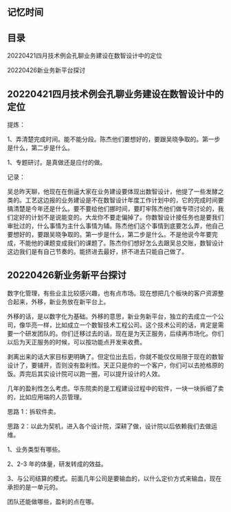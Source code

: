 ## 记忆时间

## 目录

20220421四月技术例会孔聊业务建设在数智设计中的定位

20220426新业务新平台探讨

## 20220421四月技术例会孔聊业务建设在数智设计中的定位

提炼：

1、弄清楚完成时间。能不能分段。陈杰他们要想好的，要跟吴晓争取的。第一步是什么，第二步是什么。

1、专题研讨。是真做还是应付的做。

记录：

吴总昨天聊，他现在在倒逼大家在业务建设要体现出数智设计，他提了一些发酵之类的。工艺这边报的业务建设是不在数智设计年度工作计划中的，它的完成时间要搞清楚是今年还是什么。要不要给他们挪时间，要盯牢陈杰他们做专项讨论的，我们定好的计划不是说能变的。大龙你不要走偏掉了。你数智设计接任务也是要我们审批过的，什么事情为主什么事情为辅。陈杰他们这个事情到底要怎么弄，他自己要想好的，要跟吴晓争取的。第一步是什么，第二步是什么。不是他说今年要完成，不能他的课题变成我们的课题了。陈杰你们想好怎么去跟吴总交账，数智设计这边我们是有自己节奏的。能挤进去最好，挤不进去只能自己做了。

## 20220426新业务新平台探讨

数字化管理，有些业主比较感兴趣，也有点市场。现在想把几个板块的客户资源整合起来，外移，新业务放在新平台上。

外移的话，是以数字化为基础。外移的意思，新业务新平台，独立的去成立一个公司，像华亮一样，比如成立一个数智技术工程公司。这个技术公司的话，肯定是需要一个研发团队的。你们迁移过去的话，现在是为天正服务，后续再市场化。你们以后为天正服务的时候，可以按功能点开发来收费。

剥离出来的话大家目标更明确了。但定位出去后，你就不能仅仅局限于现在的数智设计了，要铺开，否则没有盈利性。天正只是你的一个客户，你们可以去抢格原的饭。弄完后其实设计院可以跑一圈，可以提升设计的人效。

几年的盈利性怎么考虑。华东院卖的是工程建设过程中的软件，一块一块拆细了卖的，比如应用端的人员管理。

思路 1：拆软件卖。

思路 2：以此为契机，进入各个设计院，深耕了做，设计院以后依赖我们去做运维。

1、业务类型有哪些。

2、2-3 年的体量，研发转成的效益。

3、与公司结算的模式。前面几年公司是要输血的，以什么定价方式来输血，现在承担的是一单元的。

团队还能做哪些，盈利的点在哪。